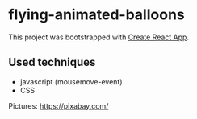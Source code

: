 # flying-animated-balloons

This project was bootstrapped with [Create React App](https://github.com/facebook/create-react-app). 

## Used techniques

* javascript (mousemove-event)
* CSS

Pictures: https://pixabay.com/
